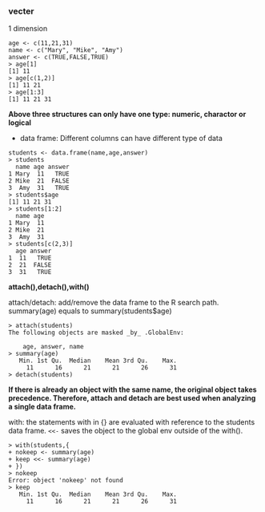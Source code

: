 <h3>vecter</h3>

1 dimension
```
age <- c(11,21,31)
name <- c("Mary", "Mike", "Amy")
answer <- c(TRUE,FALSE,TRUE)
> age[1]
[1] 11
> age[c(1,2)]
[1] 11 21
> age[1:3]
[1] 11 21 31
```




**Above three structures can only have one type: numeric, charactor or logical**
* data frame: Different columns can have different type of data
```
students <- data.frame(name,age,answer)
> students
  name age answer
1 Mary  11   TRUE
2 Mike  21  FALSE
3  Amy  31   TRUE
> students$age
[1] 11 21 31
> students[1:2]
  name age
1 Mary  11
2 Mike  21
3  Amy  31
> students[c(2,3)]
  age answer
1  11   TRUE
2  21  FALSE
3  31   TRUE
```
**attach(),detach(),with()**

attach/detach: add/remove the data frame to the R search path. 
summary(age) equals to summary(students$age)
```
> attach(students)
The following objects are masked _by_ .GlobalEnv:

    age, answer, name
> summary(age)  
   Min. 1st Qu.  Median    Mean 3rd Qu.    Max. 
     11      16      21      21      26      31 
> detach(students)
```
**If there is already an object with the same name, the original object takes precedence. Therefore, attach and detach are best used when analyzing a single data frame.**

with: the statements with in {} are evaluated with reference to the students data frame. `<<-` saves the object to the global env outside of the with().

```
> with(students,{
+ nokeep <- summary(age)
+ keep <<- summary(age)
+ })
> nokeep
Error: object 'nokeep' not found
> keep
   Min. 1st Qu.  Median    Mean 3rd Qu.    Max. 
     11      16      21      21      26      31 
```



 
